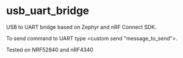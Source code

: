 # usb_uart_bridge
USB to UART bridge based on Zephyr and nRF Connect SDK. 

To send command to UART type <custom send "message_to_send">.

Tested on NRF52840 and nRF4340
